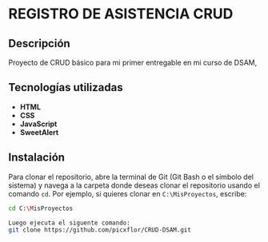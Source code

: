 # REGISTRO DE ASISTENCIA CRUD
## Descripción
Proyecto de CRUD básico para mi primer entregable en mi curso de DSAM, 
## Tecnologías utilizadas
- **HTML**
- **CSS**
- **JavaScript**
- **SweetAlert**
## Instalación

Para clonar el repositorio, abre la terminal de Git (Git Bash o el símbolo del sistema) y navega a la carpeta donde deseas clonar el repositorio usando el comando `cd`. Por ejemplo, si quieres clonar en `C:\MisProyectos`, escribe:

```bash
cd C:\MisProyectos

Luego ejecuta el siguente comando:
git clone https://github.com/picxflor/CRUD-DSAM.git
 
